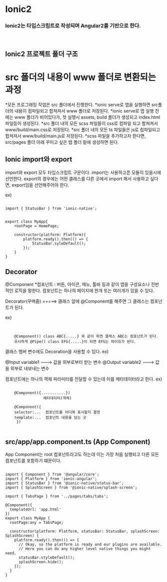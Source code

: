 Ionic2 
=========

### Ionic2는 타입스크립트로 작성되며 Angular2를 기반으로 한다.
<br />
 

Ionic2 프로젝트 폴더 구조
---------------------

# src 폴더의 내용이 www 폴더로 변환되는 과정
*모든 프로그래밍 작업은 src 폴더에서 진행한다.
*ionic serve로 앱을 실행하면 src폴더의 내용이 컴파일되고 합쳐져서 www 폴더로 저장된다.
*ionic serve로 앱 실행 전에는 www 폴더가 비어있다가, 첫 실행시 assets, build 폴더가 생성되고 index.html 파일등이 생성된다.
*src 폴더 내의 모든 scss 파일들이 css로 컴파일 되고 함쳐져서 www/build/main.css로 저장된다.
*src 폴더 내의 모든 ts 파일들은 js로 컴파일되고 합쳐져서 www/build/main.js로 저장된다.
*scss 파일을 추가하고자 한다면, src/pages 폴더 아래 꾸미고 싶은 탭 폴더 밑에 생성하면 된다.



Ionic import와 export
--------------------
import와 export 모두 타입스크립트 구문이다.
import는 사용하고픈 모듈이 있을시에 선언한다.
export의 경우에는 어떤 클래스를 다른 곳에서 import 해서 사용하고 싶다면,
export임을 선언해주어야 한다.

ex)
<pre><code>
import { StatusBar } from 'ionic-native';


export class MyApp{
	rootPage = HomePage;

	constructor(platform: Platform){
		platform.ready().then(() => {
			StatusBar.syleDefault();
		});
	}
}
</code></pre>



 Decorator
---------------------

@Component
*컴포넌트 : 버튼, 아이콘, 메뉴, 툴바 등과 같이 앱을 구성요소나 전반적인 로직을 말한다.
         컴포넌트는 하나의 페이지에 한개 또는 여러개가 있을 수 있다. 

Decorator(꾸며줌)  =====> 클래스 앞에 @Component를 해주면 그 클래스는 컴포넌트가 된다.
		   
ex) 
<pre><code>

    @Component() class ABC{.....} 와 같이 하면 클래스 ABC는 컴포넌트가 된다.
    유사하게 @Pipe() class EFG{.....}이 되면 EFG는 파이프가 된다.
</code></pre>

클래스 멤버 변수에도 Decoration을 사용할 수 있다.
ex)

   @Input variable1   ---> 값을 외부로부터 받는 변수
   @Output variable2  ---> 값을 외부로 내보내는 변수
</code></pre>

컴포넌트에는 하나의 객체 파라미터를 전달할 수 있는데 이를 메타데이터라고 한다.
ex)  
<pre><code>
    @Component({...........})
                 메타데이터(객체)

    @Component({
	selector:...  컴포넌트를 어디에 표시할지 결정
	template:...  컴포넌트 내용을 담는 곳
     })
     		  
</code></pre>

src/app/app.component.ts (App Component)
-----------------------------------------

App Component는 root 컴포넌트라고도 하는데 이는 가장 처음 실행되고 다른 모든 컴포넌트를 포함하기 떄문이다.

<pre><code>
import { Component } from '@angular/core';
import { Platform } from 'ionic-angular';
import { StatusBar } from '@ionic-native/status-bar';
import { SplashScreen } from '@ionic-native/splash-screen';

import { TabsPage } from '../pages/tabs/tabs';

@Component({
  templateUrl: 'app.html'
})
export class MyApp {
  rootPage:any = TabsPage;

  constructor(platform: Platform, statusBar: StatusBar, splashScreen: SplashScreen) {
    platform.ready().then(() => {
      // Okay, so the platform is ready and our plugins are available.
      // Here you can do any higher level native things you might need.
      statusBar.styleDefault();
      splashScreen.hide();
    });
  }
}

</code></pre>
